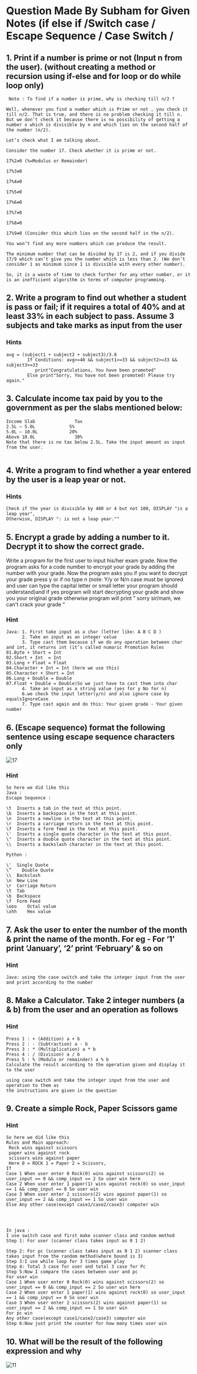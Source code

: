 # Question Made By Subham for Given Notes (if else if /Switch case / Escape Sequence / Case Switch / 


## 1. Print if a number is prime or not (Input n from the user). (without creating a method or recursion using if-else and for loop or do while loop only)

```
 Note : To find if a number is prime, why is checking till n/2 ?
            
Well, whenever you find a number which is Prime or not , you check it till n/2. That is true, and there is no problem checking it till n. But we don’t check it because there is no possibility of getting a number x which is divisible by n and which lies on the second half of the number (n/2).
 
Let’s check what I am talking about.
 
Consider the number 17. Check whether it is prime or not.
 
17%2≠0 (%=Modulus or Remainder)
 
17%3≠0
 
17%4≠0
 
17%5≠0
 
17%6≠0
 
17%7≠0
 
17%8≠0
 
17%9≠0 (Consider this which lies on the second half in the n/2).
 
You won’t find any more numbers which can produce the result.
 
The minimum number that can be divided by 17 is 2, and if you divide 17/9 which can’t give you the number which is less than 2. (We don’t consider 1 as minimum since 1 is divisible with every other number).
 
So, it is a waste of time to check further for any other number, or it is an inefficient algorithm in terms of computer programming.
```



## 2. Write a program to find out whether a student is pass or fail; if it requires a total of 40% and at least 33% in each subject to pass. Assume 3 subjects and take marks as input from the user

### Hints
```
avg = (subject1 + subject2 + subject3)/3.0
        If Conditions: avg>=40 && subject1>=33 && subject2>=33 && subject3>=33
           print"Congratulations, You have been promoted"
        Else print"Sorry, You have not been promoted! Please try again."
```

## 3. Calculate income tax paid by you to the government as per the slabs mentioned below:

```
Income Slab	              Tax
2.5L – 5.0L  	        5% 
5.0L – 10.0L 	        20%
Above 10.0L               30%
Note that there is no tax below 2.5L. Take the input amount as input from the user.


```


## 4. Write a program to find whether a year entered by the user is a leap year or not.

### Hints

```
Check if the year is divisible by 400 or 4 but not 100, DISPLAY "is a leap year",
Otherwise, DISPLAY ": is not a leap year.""
```


## 5. Encrypt a grade by adding a number to it. Decrypt it to show the correct grade.

Write a program for the first user to input his/her exam grade. Now the program asks for a code number to encrypt your grade by adding the number with your grade. Now the program asks you if you want to decrypt your grade press y or if no type n (note: Y/y or N/n case must be ignored and user can type the capital letter or small letter your program should understand)and if yes program will start decrypting your grade and show you your original grade otherwise program will print “ sorry sir/mam, we can't crack your grade “

### Hint 
```
Java: 1. First take input as a char (letter like: A B C D ) 
      2. Take an input as an integer value 
      3. Type cast them because if we do any operation between char and int, it returns int (it’s called numaric Promotion Rules 
01.Byte + Short = Int  
02.Short + Int  = Int
03.Long + Float = Float
04.Character + Int = Int (here we use this)
05.Character + Short = Int
06.Long + Double = Double
07.Float + Double = Double)So we just have to cast them into char 
      4. Take an input as a string value (yes for y No for n) 
      6.we check the input letter(y/n) and also ignore case by equalsIgnoreCase 
      7. Type cast again and do this: Your given grade - Your given number 
```


## 6. (Escape sequence) format the following sentence using escape sequence characters only

![17](https://user-images.githubusercontent.com/97989643/178255546-a9d7862d-6279-489c-a458-1a6080c474aa.png)


### Hint

```
So here we did like this
Java :
Escape Sequence :
 
\t  Inserts a tab in the text at this point.
\b  Inserts a backspace in the text at this point.
\n  Inserts a newline in the text at this point.
\r  Inserts a carriage return in the text at this point.
\f  Inserts a form feed in the text at this point.
\'  Inserts a single quote character in the text at this point.
\"  Inserts a double quote character in the text at this point.
\\  Inserts a backslash character in the text at this point.
 
Python :
 
\'	Single Quote
\”    Double Quote	
\\	Backslash	
\n	New Line	
\r	Carriage Return	
\t	Tab	
\b	Backspace	
\f	Form Feed	
\ooo	Octal value	
\xhh	Hex value
```

## 7. Ask the user to enter the number of the month & print the name of the month. For eg - For ‘1’ print ‘January’, ‘2’ print ‘February’ & so on

### Hint 
```
Java: using the case switch and take the integer input from the user and print according to the number
```

## 8. Make a Calculator. Take 2 integer numbers (a & b) from the user and an operation as follows

### Hint 

```
Press 1 : + (Addition) a + b 
Press 2 : - (Subtraction) a - b 
Press 3 : * (Multiplication) a * b 
Press 4 : / (Division) a / b 
Press 5 : % (Modulo or remainder) a % b 
Calculate the result according to the operation given and display it to the user

using case switch and take the integer input from the user and operation to them as 
the instructions are given in the question 
```

## 9. Create a simple Rock, Paper Scissors game

### Hint

```
So here we did like this
Rules and Main approach:
 Rock wins against scissors
 paper wins against rock
 scissors wins against paper
 Here 0 = ROCK 1 = Paper 2 = Scissors, 
If
Case 1 When user enter 0 Rock(0) wins against scissors(2) so user_input == 0 && comp_input == 2 So user win here
Case 2 When user enter 1 paper(1) wins against rock(0) so user_input == 1 && comp_input == 0 So user win 
Case 3 When user enter 2 scissors(2) wins against paper(1) so user_input == 2 && comp_input == 1 So user win
Else Any other case(except case1/case2/case3) computer win 
 
 
 
 
In java :
I use switch case and first make scanner class and random method 
Step 1: For user (scanner class takes input as 0 1 2)
       
Step 2: For pc (scanner class takes input as 0 1 2) scanner class takes input from the random method(where bound is 3)
Step 3:I use while loop for 3 times game play
Step 4: Total 3 case for user and total 3 case for Pc
Step 5:Now I compare the cases between user and pc
For user win
Case 1 When user enter 0 Rock(0) wins against scissors(2) so user_input == 0 && comp_input == 2 So user win here
Case 2 When user enter 1 paper(1) wins against rock(0) so user_input == 1 && comp_input == 0 So user win 
Case 3 When user enter 2 scissors(2) wins against paper(1) so user_input == 2 && comp_input == 1 So user win
For pc win
Any other case(except case1/case2/case3) computer win 
Step 6:Now just print the counter for how many times user win
```

## 10. What will be the result of the following expression and why 

![11](https://user-images.githubusercontent.com/97989643/178255964-3b5121d4-18ff-405d-8ebd-b8a4082a7edc.png)
